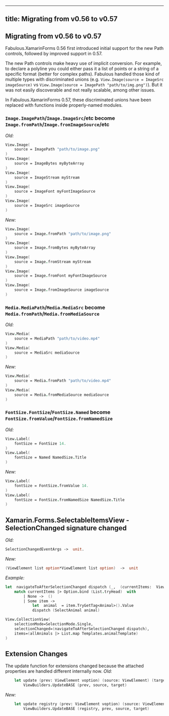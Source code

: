 -----
title: Migrating from v0.56 to v0.57
-----
## Migrating from v0.56 to v0.57

Fabulous.XamarinForms 0.56 first introduced initial support for the new Path controls, followed by improved support in 0.57.

The new Path controls make heavy use of implicit conversion. For example, to declare a polyline you could either pass it a list of points or a string of a specific format (better for complex paths).
Fabulous handled those kind of multiple types with discriminated unions (e.g. `View.Image(source = ImageSrc imageSource)` vs `View.Image(source = ImagePath "path/to/img.png")`).
But it was not easily discoverable and not really scalable, among other issues.

In Fabulous.XamarinForms 0.57, these discriminated unions have been replaced with functions inside properly-named modules.

### `Image.ImagePath`/`Image.ImageSrc`/etc become `Image.fromPath`/`Image.fromImageSource`/etc

_Old:_

```fsharp
View.Image(
    source = ImagePath "path/to/image.png"
)
View.Image(
    source = ImageBytes myByteArray
)
View.Image(
    source = ImageStream myStream
)
View.Image(
    source = ImageFont myFontImageSource
)
View.Image(
    source = ImageSrc imageSource
)
```

_New:_

```fsharp
View.Image(
    source = Image.fromPath "path/to/image.png"
)
View.Image(
    source = Image.fromBytes myByteArray
)
View.Image(
    source = Image.fromStream myStream
)
View.Image(
    source = Image.fromFont myFontImageSource
)
View.Image(
    source = Image.fromImageSource imageSource
)
```

### `Media.MediaPath`/`Media.MediaSrc` become `Media.fromPath`/`Media.fromMediaSource`

_Old:_

```fsharp
View.Media(
    source = MediaPath "path/to/video.mp4"
)
View.Media(
    source = MediaSrc mediaSource
)
```

_New:_

```fsharp
View.Media(
    source = Media.fromPath "path/to/video.mp4"
)
View.Media(
    source = Media.fromMediaSource mediaSource
)
```

### `FontSize.FontSize`/`FontSize.Named` become `FontSize.fromValue`/`FontSize.fromNamedSize`

_Old:_

```fsharp
View.Label(
    fontSize = FontSize 14.
)
View.Label(
    fontSize = Named NamedSize.Title
)
```

_New:_

```fsharp
View.Label(
    fontSize = FontSize.fromValue 14.
)
View.Label(
    fontSize = FontSize.fromNamedSize NamedSize.Title
)
```

## Xamarin.Forms.SelectableItemsView - SelectionChanged signature changed

_Old:_

```fsharp
SelectionChangedEventArgs ->  unit.
```

_New:_

```fsharp
(ViewElement list option*ViewElement list option)  ->  unit
```

_Example:_

```fsharp
let  navigateToAfterSelectionChanged dispatch (_,  (currentItems:  ViewElement list option))  =
    match currentItems |> Option.bind (List.tryHead)  with
        | None ->  ()
        | Some item ->
            let  animal  = item.TryGetTag<Animal>().Value
            dispatch (SelectAnimal animal)

View.CollectionView(
	selectionMode=SelectionMode.Single,
	selectionChanged=(navigateToAfterSelectionChanged dispatch),
	items=(allAnimals |> List.map Templates.animalTemplate)
)
```

## Extension Changes

The update function for extensions changed because the attached properties are handled different internally now.
_Old:_

```fsharp
    let update (prev: ViewElement voption) (source: ViewElement) (target: ABC) =
        ViewBuilders.UpdateBASE (prev, source, target)
```

_New:_

```fsharp
    let update registry (prev: ViewElement voption) (source: ViewElement) (target: ABC) =
        ViewBuilders.UpdateBASE (registry, prev, source, target)
```
